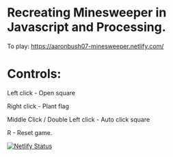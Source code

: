# Recreating Minesweeper in Javascript and Processing. 
To play:
https://aaronbush07-minesweeper.netlify.com/

# Controls:

Left click - Open square

Right click - Plant flag

Middle Click / Double Left click - Auto click square

R - Reset game.


[![Netlify Status](https://api.netlify.com/api/v1/badges/8b4c5f50-90ac-4182-b038-686ab991cee7/deploy-status)](https://app.netlify.com/sites/hungry-sinoussi-0a9efe/deploys)
